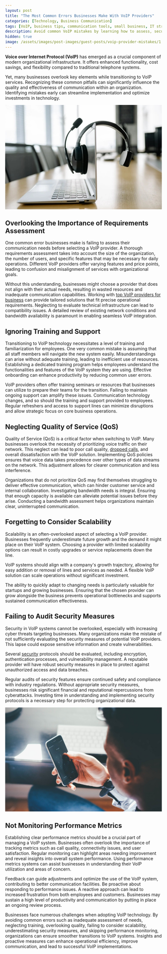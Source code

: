 ```yaml
---
layout: post
title: "The Most Common Errors Businesses Make With VoIP Providers"
categories: [Technology, Business Communication]
tags: [VoIP, business tips, communication tools, small business, IT strategy]
description: Avoid common VoIP mistakes by learning how to assess, secure, and scale your communication systems effectively.
hidden: true
image: /assets/images/post-images/guest-posts/voip-provider-mistakes/1.jpg
---
```


**Voice over Internet Protocol (VoIP)** has emerged as a crucial component of modern organizational infrastructure. It offers enhanced functionality, cost savings, and flexibility compared to traditional telephone systems.

Yet, many businesses overlook key elements while transitioning to VoIP services. Recognizing these common pitfalls can significantly influence the quality and effectiveness of communication within an organization. Identifying mistakes early can streamline implementation and optimize investments in technology.

![Common VOIP mistakes](/assets/images/post-images/guest-posts/voip-provider-mistakes/1.jpg)

## Overlooking the Importance of Requirements Assessment

One common error businesses make is failing to assess their communication needs before selecting a VoIP provider. A thorough requirements assessment takes into account the size of the organization, the number of users, and specific features that may be necessary for daily operations. Different VoIP providers offer varying features and price points, leading to confusion and misalignment of services with organizational goals.

Without this understanding, businesses might choose a provider that does not align with their actual needs, resulting in wasted resources and inadequate communication capabilities. Working with [top VoIP providers for business](https://gammagroup.co/best-business-voip-systems/) can provide tailored solutions that fit precise operational requirements. Neglecting to evaluate technical infrastructure can lead to compatibility issues. A detailed review of existing network conditions and bandwidth availability is paramount in enabling seamless VoIP integration.

## Ignoring Training and Support

Transitioning to VoIP technology necessitates a level of training and familiarization for employees. One very common mistake is assuming that all staff members will navigate the new system easily. Misunderstandings can arise without adequate training, leading to inefficient use of resources. Establishing a dedicated training program helps employees understand the functionalities and features of the VoIP system they are using. Effective onboarding can enhance productivity by reducing common user errors.

VoIP providers often offer training seminars or resources that businesses can utilize to prepare their teams for the transition. Failing to maintain ongoing support can amplify these issues. Communication technology changes, and so should the training and support provided to employees. Regular refreshers and access to support lines can minimize disruptions and allow strategic focus on core business operations.

## Neglecting Quality of Service (QoS)

Quality of Service (QoS) is a critical factor when switching to VoIP. Many businesses overlook the necessity of prioritizing voice traffic on their network. This neglect can lead to poor call quality, [dropped calls](https://www.linkedin.com/advice/3/how-can-you-troubleshoot-dropped-calls-mobile-sqf4f), and overall dissatisfaction with the VoIP solution. Implementing QoS policies ensures that voice data takes precedence over other types of data streams on the network. This adjustment allows for clearer communication and less interference.

Organizations that do not prioritize QoS may find themselves struggling to deliver effective communication, which can hinder customer service and internal collaboration. Investigating bandwidth needs is integral. Ensuring that enough capacity is available can alleviate potential issues before they arise. Conducting a bandwidth assessment helps organizations maintain clear, uninterrupted communication.

## Forgetting to Consider Scalability

Scalability is an often-overlooked aspect of selecting a VoIP provider. Businesses frequently underestimate future growth and the demand it might place on their VoIP system. Choosing a provider with limited scalability options can result in costly upgrades or service replacements down the line.

VoIP systems should align with a company's growth trajectory, allowing for easy addition or removal of lines and services as needed. A flexible VoIP solution can scale operations without significant investment.

The ability to quickly adapt to changing needs is particularly valuable for startups and growing businesses. Ensuring that the chosen provider can grow alongside the business prevents operational bottlenecks and supports sustained communication effectiveness.

## Failing to Audit Security Measures

Security in VoIP systems cannot be overlooked, especially with increasing cyber threats targeting businesses. Many organizations make the mistake of not sufficiently evaluating the security measures of potential VoIP providers. This lapse could expose sensitive information and create vulnerabilities.

Several [security](https://www.education.uw.edu/technologycenter/how-to-guides/information-security-tips/) protocols should be evaluated, including encryption, authentication processes, and vulnerability management. A reputable provider will have robust security measures in place to protect against unauthorized access and data breaches.

Regular audits of security features ensure continued safety and compliance with industry regulations. Without appropriate security measures, businesses risk significant financial and reputational repercussions from cyberattacks. Investing time in understanding and implementing security protocols is a necessary step for protecting organizational data.

![Failing Audit security measures](/assets/images/post-images/guest-posts/voip-provider-mistakes/2.jpg)

## Not Monitoring Performance Metrics

Establishing clear performance metrics should be a crucial part of managing a VoIP system. Businesses often overlook the importance of tracking metrics such as call quality, connectivity issues, and user satisfaction. Regular monitoring can highlight areas needing improvement and reveal insights into overall system performance. Using performance metrics systems can assist businesses in understanding their VoIP utilization and areas of concern.

Feedback can guide adjustments and optimize the use of the VoIP system, contributing to better communication facilities. Be proactive about responding to performance issues. A reactive approach can lead to increased frustration from both employees and customers. Businesses may sustain a high level of productivity and communication by putting in place an ongoing review process.

Businesses face numerous challenges when adopting VoIP technology. By avoiding common errors such as inadequate assessment of needs, neglecting training, overlooking quality, failing to consider scalability, underestimating security measures, and skipping performance monitoring, organizations can ensure smoother transitions to VoIP systems. Insights and proactive measures can enhance operational efficiency, improve communication, and lead to successful VoIP implementations.

